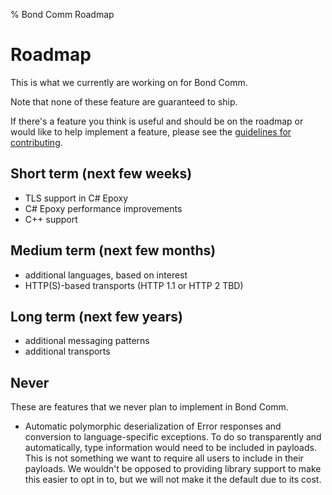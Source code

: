 % Bond Comm Roadmap

# Roadmap

This is what we currently are working on for Bond Comm.

Note that none of these feature are guaranteed to ship.

If there's a feature you think is useful and should be on the roadmap or
would like to help implement a feature, please see the
[guidelines for contributing](https://github.com/Microsoft/bond/blob/master/CONTRIBUTING.md).

## Short term (next few weeks)

* TLS support in C# Epoxy
* C# Epoxy performance improvements
* C++ support

## Medium term (next few months)

* additional languages, based on interest
* HTTP(S)-based transports (HTTP 1.1 or HTTP 2 TBD)

## Long term (next few years)

* additional messaging patterns
* additional transports

## Never

These are features that we never plan to implement in Bond Comm.

* Automatic polymorphic deserialization of Error responses and conversion to
  language-specific exceptions. To do so transparently and automatically,
  type information would need to be included in payloads. This is not
  something we want to require all users to include in their payloads. We
  wouldn't be opposed to providing library support to make this easier to
  opt in to, but we will not make it the default due to its cost.
